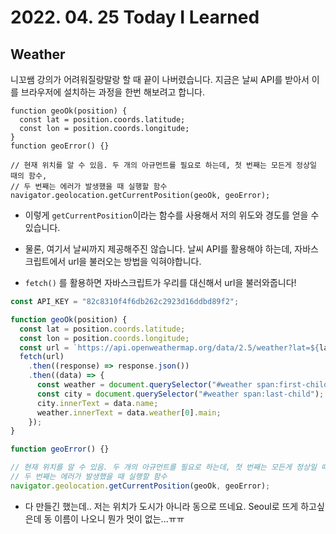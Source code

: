 # 2022. 04. 25 Today I Learned

## Weather

니꼬쌤 강의가 어려워질랑말랑 할 때 끝이 나버렸습니다. 지금은 날씨 API를 받아서 이를 브라우저에 설치하는 과정을 한번 해보려고 합니다.

```JS
function geoOk(position) {
  const lat = position.coords.latitude;
  const lon = position.coords.longitude;
}
function geoError() {}

// 현재 위치를 알 수 있음. 두 개의 아규먼트를 필요로 하는데, 첫 번째는 모든게 정상일 때의 함수,
// 두 번째는 에러가 발생했을 때 실행할 함수
navigator.geolocation.getCurrentPosition(geoOk, geoError);
```

- 이렇게 `getCurrentPosition`이라는 함수를 사용해서 저의 위도와 경도를 얻을 수 있습니다.

- 물론, 여기서 날씨까지 제공해주진 않습니다. 날씨 API를 활용해야 하는데, 자바스크립트에서 url을 불러오는 방법을 익혀야합니다.

- `fetch()` 를 활용하면 자바스크립트가 우리를 대신해서 url을 불러와줍니다!

```js
const API_KEY = "82c8310f4f6db262c2923d16ddbd89f2";

function geoOk(position) {
  const lat = position.coords.latitude;
  const lon = position.coords.longitude;
  const url = `https://api.openweathermap.org/data/2.5/weather?lat=${lat}&lon=${lon}&appid=${API_KEY}&units=metric`;
  fetch(url)
    .then((response) => response.json())
    .then((data) => {
      const weather = document.querySelector("#weather span:first-child");
      const city = document.querySelector("#weather span:last-child");
      city.innerText = data.name;
      weather.innerText = data.weather[0].main;
    });
}

function geoError() {}

// 현재 위치를 알 수 있음. 두 개의 아규먼트를 필요로 하는데, 첫 번째는 모든게 정상일 때의 함수,
// 두 번째는 에러가 발생했을 때 실행할 함수
navigator.geolocation.getCurrentPosition(geoOk, geoError);
```

- 다 만들긴 했는데.. 저는 위치가 도시가 아니라 동으로 뜨네요. Seoul로 뜨게 하고싶은데 동 이름이 나오니 뭔가 멋이 없는...ㅠㅠ
